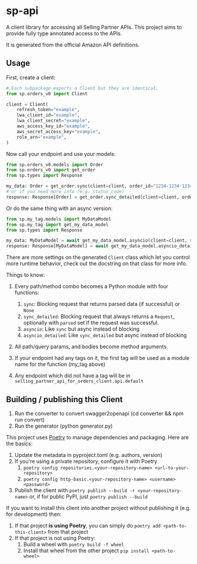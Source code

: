 # sp-api

A client library for accessing all Selling Partner APIs.
This project aims to provide fully type annotated access to the APIs.

It is generated from the official Amazon API definitions.

## Usage

First, create a client:

```python
# Each subpackage exports a Client but they are identical.
from sp.orders_v0 import Client

client = Client(
    refresh_token="example",
    lwa_client_id="example",
    lwa_client_secret="example",
    aws_access_key_id="example",
    aws_secret_access_key="example",
    role_arn="example",
)
```

Now call your endpoint and use your models:

```python
from sp.orders_v0.models import Order
from sp.orders_v0 import get_order
from sp.types import Response

my_data: Order = get_order.sync(client=client, order_id="1234-1234-1234")
# or if you need more info (e.g. status_code)
response: Response[Order] = get_order.sync_detailed(client=client, order_id="1234-1234-1234")
```

Or do the same thing with an async version:

```python
from sp.my_tag.models import MyDataModel
from sp.my_tag import get_my_data_model
from sp.types import Response

my_data: MyDataModel = await get_my_data_model.asyncio(client=client, some_kwargs="example")
response: Response[MyDataModel] = await get_my_data_model.asyncio_detailed(client=client, some_kwargs="example")
```

There are more settings on the generated `Client` class which let you control more runtime behavior, check out the docstring on that class for more info.

Things to know:

1. Every path/method combo becomes a Python module with four functions:

   1. `sync`: Blocking request that returns parsed data (if successful) or `None`
   1. `sync_detailed`: Blocking request that always returns a `Request`, optionally with `parsed` set if the request was successful.
   1. `asyncio`: Like `sync` but async instead of blocking
   1. `asyncio_detailed`: Like `sync_detailed` but async instead of blocking

1. All path/query params, and bodies become method arguments.
1. If your endpoint had any tags on it, the first tag will be used as a module name for the function (my_tag above)
1. Any endpoint which did not have a tag will be in `selling_partner_api_for_orders_client.api.default`

## Building / publishing this Client

1. Run the converter to convert swagger2openapi (cd converter && npm run convert)
1. Run the generator (python generator.py)

This project uses [Poetry](https://python-poetry.org/) to manage dependencies and packaging. Here are the basics:

1. Update the metadata in pyproject.toml (e.g. authors, version)
1. If you're using a private repository, configure it with Poetry
   1. `poetry config repositories.<your-repository-name> <url-to-your-repository>`
   1. `poetry config http-basic.<your-repository-name> <username> <password>`
1. Publish the client with `poetry publish --build -r <your-repository-name>` or, if for public PyPI, just `poetry publish --build`

If you want to install this client into another project without publishing it (e.g. for development) then:

1. If that project **is using Poetry**, you can simply do `poetry add <path-to-this-client>` from that project
1. If that project is not using Poetry:
   1. Build a wheel with `poetry build -f wheel`
   1. Install that wheel from the other project `pip install <path-to-wheel>`
